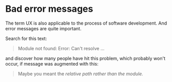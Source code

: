 # Bad error messages

The term UX is also applicable to the process of software development.
And error messages are quite important.

Search for this text:

> Module not found: Error: Can't resolve ...

and discover how many people have hit this problem, which probably won't occur, if message was augmented with this:

> Maybe you meant the <em>relative<em/> path rather than the module.